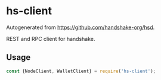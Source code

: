 
hs-client
=========

Autogenerated from https://github.com/handshake-org/hsd.

REST and RPC client for handshake.

## Usage

``` js
const {NodeClient, WalletClient} = require('hs-client');
```
